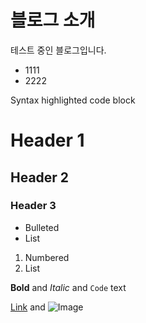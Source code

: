 # 블로그 소개

테스트 중인 블로그입니다.

 - 1111
 - 2222

 Syntax highlighted code block

# Header 1
## Header 2
### Header 3

- Bulleted
- List

1. Numbered
2. List

**Bold** and _Italic_ and `Code` text

[Link](url) and ![Image](src)
